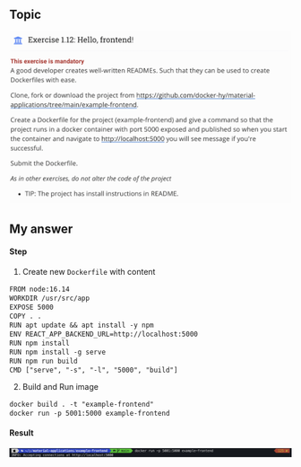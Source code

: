 ## Topic 
![Topic_1_12](../public/part_1/image/Topic_1_12.png) 

## My answer
#### Step
1. Create new `Dockerfile` with content
```
FROM node:16.14
WORKDIR /usr/src/app
EXPOSE 5000
COPY . .
RUN apt update && apt install -y npm
ENV REACT_APP_BACKEND_URL=http://localhost:5000
RUN npm install
RUN npm install -g serve
RUN npm run build
CMD ["serve", "-s", "-l", "5000", "build"]
```
2. Build and Run image
```
docker build . -t "example-frontend"
docker run -p 5001:5000 example-frontend
```
#### Result
![Answer_1_12](../public/part_1/image/Answer_1_12.png)

